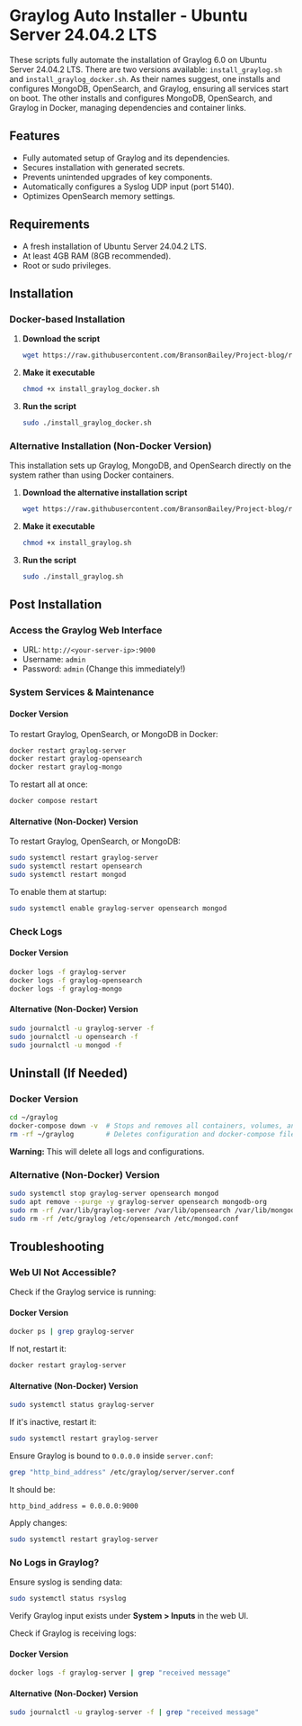 # Graylog Auto Installer - Ubuntu Server 24.04.2 LTS

These scripts fully automate the installation of Graylog 6.0 on Ubuntu Server 24.04.2 LTS.
There are two versions available: ```install_graylog.sh``` and ```install_graylog_docker.sh```.
As their names suggest, one installs and configures MongoDB, OpenSearch, and Graylog, ensuring all services start on boot. The other installs and configures MongoDB, OpenSearch, and Graylog in Docker, managing dependencies and container links.

## Features
- Fully automated setup of Graylog and its dependencies.
- Secures installation with generated secrets.
- Prevents unintended upgrades of key components.
- Automatically configures a Syslog UDP input (port 5140).
- Optimizes OpenSearch memory settings.

## Requirements
- A fresh installation of Ubuntu Server 24.04.2 LTS.
- At least 4GB RAM (8GB recommended).
- Root or sudo privileges.

## Installation
### Docker-based Installation
1. **Download the script**  
   ```bash
   wget https://raw.githubusercontent.com/BransonBailey/Project-blog/refs/heads/main/Basic_Graylog_Installation/install_graylog_docker.sh
   ```
2. **Make it executable**  
   ```bash
   chmod +x install_graylog_docker.sh
   ```
3. **Run the script**  
   ```bash
   sudo ./install_graylog_docker.sh
   ```

### Alternative Installation (Non-Docker Version)
This installation sets up Graylog, MongoDB, and OpenSearch directly on the system rather than using Docker containers.

1. **Download the alternative installation script**  
   ```bash
   wget https://raw.githubusercontent.com/BransonBailey/Project-blog/refs/heads/main/Basic_Graylog_Installation/install_graylog.sh
   ```
2. **Make it executable**  
   ```bash
   chmod +x install_graylog.sh
   ```
3. **Run the script**  
   ```bash
   sudo ./install_graylog.sh
   ```

## Post Installation
### Access the Graylog Web Interface
- URL: `http://<your-server-ip>:9000`
- Username: `admin`
- Password: `admin` (Change this immediately!)

### System Services & Maintenance
#### Docker Version
To restart Graylog, OpenSearch, or MongoDB in Docker:
```bash
docker restart graylog-server
docker restart graylog-opensearch
docker restart graylog-mongo
```
To restart all at once:
```bash
docker compose restart
```
#### Alternative (Non-Docker) Version
To restart Graylog, OpenSearch, or MongoDB:
```bash
sudo systemctl restart graylog-server
sudo systemctl restart opensearch
sudo systemctl restart mongod
```
To enable them at startup:
```bash
sudo systemctl enable graylog-server opensearch mongod
```

### Check Logs
#### Docker Version
```bash
docker logs -f graylog-server
docker logs -f graylog-opensearch
docker logs -f graylog-mongo
```
#### Alternative (Non-Docker) Version
```bash
sudo journalctl -u graylog-server -f
sudo journalctl -u opensearch -f
sudo journalctl -u mongod -f
```

## Uninstall (If Needed)
### Docker Version
```bash
cd ~/graylog
docker-compose down -v  # Stops and removes all containers, volumes, and networks
rm -rf ~/graylog        # Deletes configuration and docker-compose files
```
**Warning:** This will delete all logs and configurations.

### Alternative (Non-Docker) Version
```bash
sudo systemctl stop graylog-server opensearch mongod
sudo apt remove --purge -y graylog-server opensearch mongodb-org
sudo rm -rf /var/lib/graylog-server /var/lib/opensearch /var/lib/mongodb
sudo rm -rf /etc/graylog /etc/opensearch /etc/mongod.conf
```

## Troubleshooting
### Web UI Not Accessible?
Check if the Graylog service is running:
#### Docker Version
```bash
docker ps | grep graylog-server
```
If not, restart it:
```bash
docker restart graylog-server
```
#### Alternative (Non-Docker) Version
```bash
sudo systemctl status graylog-server
```
If it's inactive, restart it:
```bash
sudo systemctl restart graylog-server
```

Ensure Graylog is bound to `0.0.0.0` inside `server.conf`:
```bash
grep "http_bind_address" /etc/graylog/server/server.conf
```
It should be:
```
http_bind_address = 0.0.0.0:9000
```
Apply changes:
```bash
sudo systemctl restart graylog-server
```

### No Logs in Graylog?
Ensure syslog is sending data:
```bash
sudo systemctl status rsyslog
```
Verify Graylog input exists under **System > Inputs** in the web UI.

Check if Graylog is receiving logs:
#### Docker Version
```bash
docker logs -f graylog-server | grep "received message"
```
#### Alternative (Non-Docker) Version
```bash
sudo journalctl -u graylog-server -f | grep "received message"
```
